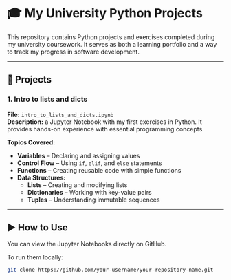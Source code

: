 # 🎓 My University Python Projects

This repository contains Python projects and exercises completed during my university coursework. It serves as both a learning portfolio and a way to track my progress in software development.

---

## 📁 Projects

### 1. Intro to lists and dicts
**File:** `intro_to_lists_and_dicts.ipynb`  
**Description:** a Jupyter Notebook with my first exercises in Python. It provides hands-on experience with essential programming concepts.

**Topics Covered:**
- **Variables** – Declaring and assigning values  
- **Control Flow** – Using `if`, `elif`, and `else` statements  
- **Functions** – Creating reusable code with simple functions  
- **Data Structures:**
  - **Lists** – Creating and modifying lists  
  - **Dictionaries** – Working with key-value pairs  
  - **Tuples** – Understanding immutable sequences  

---

## ▶️ How to Use

You can view the Jupyter Notebooks directly on GitHub.

To run them locally:

```bash
git clone https://github.com/your-username/your-repository-name.git
